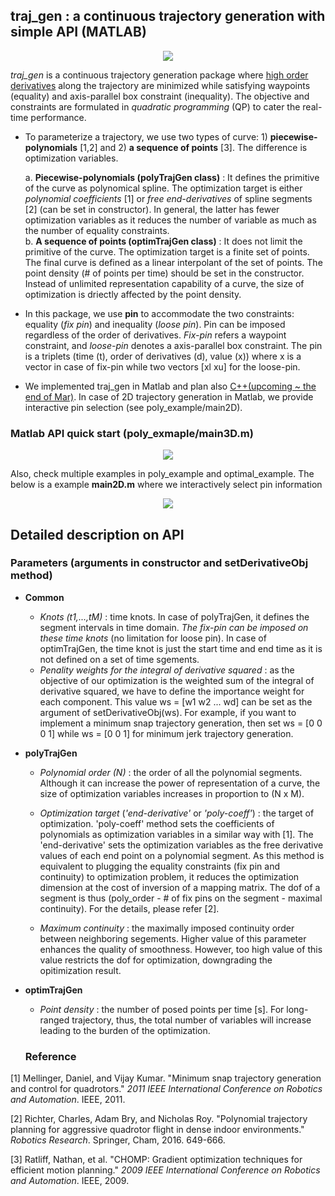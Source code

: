 ## traj_gen :  a continuous trajectory generation with simple API (MATLAB)

<p align = "center">
<img src= "https://github.com/icsl-Jeon/traj_gen2/blob/master/img/tutorial.gif">
</p>

*traj_gen* is a continuous trajectory generation package where <u>high order derivatives</u> 
along the trajectory are minimized while satisfying waypoints (equality) and axis-parallel box constraint (inequality). The objective and constraints are formulated in *quadratic programming* (QP) to cater the real-time performance. 

- To parameterize a trajectory, we use two types of curve: 1) **piecewise-polynomials** [1,2] and 2) **a sequence of points** [3]. 
The difference is optimization variables.   

  a. **Piecewise-polynomials (polyTrajGen class)** : It defines the primitive of the curve as polynomical spline. The optimization target is either *polynomial coefficients* [1] or *free end-derivatives* of spline segments [2] (can be set in constructor). In general, the latter has fewer optimization variables as it reduces the number of variable as much as the number of equality constraints.    
  b. **A sequence of points (optimTrajGen class)** : It does not limit the primitive of the curve. The optimization target is a finite set of points. The final curve is defined as a linear interpolant of the set of points. The point density (# of points per time) should be set in the constructor. Instead of unlimited representation capability of a curve, the size of optimization is driectly affected by the point density.          
  
- In this package, we use **pin** to accommodate the two constraints: equality (*fix pin*) and inequality (*loose pin*). Pin can be imposed regardless of the order of derivatives. *Fix-pin* refers a waypoint constraint, 
and *loose-pin* denotes a axis-parallel box constraint. The pin is a triplets (time (t), order of derivatives (d), value (x)) where x is 
a vector in case of fix-pin while two vectors [xl xu] for the loose-pin.  

 - We implemented traj_gen in Matlab and plan also [C++(upcoming ~ the end of Mar)](https://github.com/icsl-Jeon/traj_gen). In case of 2D trajectory generation in Matlab, we provide interactive pin selection (see poly_example/main2D).


### Matlab API quick start (poly_exmaple/main3D.m)
<p align = "center">
<img src= "https://github.com/icsl-Jeon/traj_gen2/blob/master/img/quick_start.png">
</p>

Also, check multiple examples in poly_example and optimal_example. The below is a example **main2D.m** where we interactively select pin information 

<p align = "center">
<img src= "https://github.com/icsl-Jeon/traj_gen2/blob/master/img/'2D tutorial.gif'">
</p>




## Detailed description on API

### Parameters (arguments in constructor and setDerivativeObj method)
- **Common** 
  - *Knots (t1,...,tM)* : time knots. In case of polyTrajGen, it defines the segment intervals in time domain. *The fix-pin can be imposed on these time knots* (no limitation for loose pin). In case of optimTrajGen, the time knot is just the start time and end time as it is not defined on a set of time sgements. 
  - *Penality weights for the integral of derivative squared* : as the objective of our optimization is the weighted sum of the integral of derivative squared, we have to define the importance weight for each component. This value ws = [w1 w2 ... wd] can be set as the argument of setDerivativeObj(ws). For example, if you want to implement a minimum snap trajectory generation, then set ws = [0 0 0 1] while ws = [0 0 1] for minimum jerk trajectory generation.
  
- **polyTrajGen**
  - *Polynomial order (N)* : the order of all the polynomial segments. Although it can increase the power of representation of a curve, the size of optimization variables increases in proportion to (N x M).   
  
  - *Optimization target* (*'end-derivative'* or *'poly-coeff'*) : the target of optimization. 'poly-coeff' method sets the coefficients of polynomials as optimization variables in a similar way with [1]. The 'end-derivative' sets the optimization variables as the free derivative values of each end point on a polynomial segment. As this method is equivalent to plugging the equality constraints (fix pin and continuity) to optimization problem, it reduces the optimization dimension at the cost of inversion of a mapping matrix. The dof of a segment is thus (poly_order - # of fix pins on the segment - maximal continuity). For the details, please refer [2].   
    
  - *Maximum continuity* : the maximally imposed continuity order between neighboring segements. Higher value of this parameter enhances the quality of smoothness. However, too high value of this value restricts the dof for optimization, downgrading the opitimization result.     
  
  
- **optimTrajGen**
   - *Point density* : the number of posed points per time [s]. For long-ranged trajectory, thus, the total number of variables will increase leading to the burden of the optimization. 



  ### Reference 

[1] Mellinger, Daniel, and Vijay Kumar. "Minimum snap trajectory generation and control for quadrotors." *2011 IEEE International Conference on Robotics and Automation*. IEEE, 2011.

[2] Richter, Charles, Adam Bry, and Nicholas Roy. "Polynomial trajectory planning for aggressive quadrotor flight in dense indoor environments." *Robotics Research*. Springer, Cham, 2016. 649-666.

[3] Ratliff, Nathan, et al. "CHOMP: Gradient optimization techniques for efficient motion planning." *2009 IEEE International Conference on Robotics and Automation*. IEEE, 2009.
